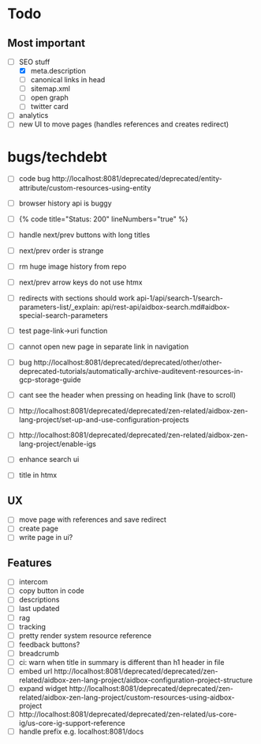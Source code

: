 # Todo

## Most important

- [ ] SEO stuff
  - [x] meta.description
  - [ ] canonical links in head
  - [ ] sitemap.xml
  - [ ] open graph
  - [ ] twitter card
- [ ] analytics
- [ ] new UI to move pages (handles references and creates redirect)

# bugs/techdebt

- [ ] code bug http://localhost:8081/deprecated/deprecated/entity-attribute/custom-resources-using-entity
- [ ] browser history api is buggy
- [ ] {% code title="Status: 200" lineNumbers="true" %}
- [ ] handle next/prev buttons with long titles
- [ ] next/prev order is strange
- [ ] rm huge image history from repo
- [ ] next/prev arrow keys do not use htmx
- [ ] redirects with sections should work api-1/api/search-1/search-parameters-list/\_explain: api/rest-api/aidbox-search.md#aidbox-special-search-parameters
- [ ] test page-link->uri function
- [ ] cannot open new page in separate link in navigation
- [ ] bug http://localhost:8081/deprecated/deprecated/other/other-deprecated-tutorials/automatically-archive-auditevent-resources-in-gcp-storage-guide 
- [ ] cant see the header when pressing on heading link (have to scroll)
- [ ] http://localhost:8081/deprecated/deprecated/zen-related/aidbox-zen-lang-project/set-up-and-use-configuration-projects
- [ ] http://localhost:8081/deprecated/deprecated/zen-related/aidbox-zen-lang-project/enable-igs
- [ ] enhance search ui
- [ ] title in htmx


## UX

- [ ] move page with references and save redirect
- [ ] create page
- [ ] write page in ui?

## Features

- [ ] intercom
- [ ] copy button in code
- [ ] descriptions
- [ ] last updated
- [ ] rag
- [ ] tracking
- [ ] pretty render system resource reference
- [ ] feedback buttons?
- [ ] breadcrumb
- [ ] ci: warn when title in summary is different than h1 header in file
- [ ] embed url http://localhost:8081/deprecated/deprecated/zen-related/aidbox-zen-lang-project/aidbox-configuration-project-structure
- [ ] expand widget http://localhost:8081/deprecated/deprecated/zen-related/aidbox-zen-lang-project/custom-resources-using-aidbox-project
- [ ] http://localhost:8081/deprecated/deprecated/zen-related/us-core-ig/us-core-ig-support-reference
- [ ] handle prefix e.g. localhost:8081/docs
